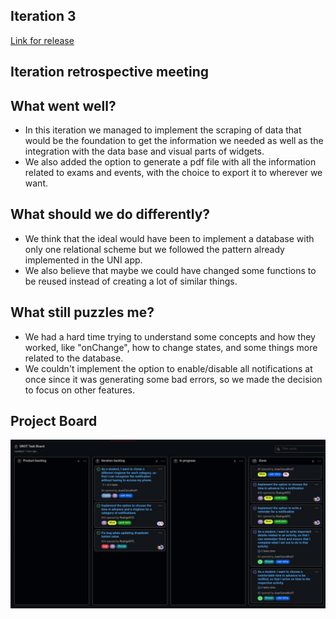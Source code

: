 ## Iteration 3

[Link for release](https://github.com/LEIC-ES-2021-22/2LEIC11T2/releases/tag/v3.0)

## Iteration retrospective meeting


## What went well?
- In this iteration we managed to implement the scraping of data that would be the foundation to get the information we needed as well as the integration with the data base and visual parts of widgets.           
- We also added the option to generate a pdf file with all the information related to exams and events, with the choice to export it to wherever we want.

## What should we do differently?
- We think that the ideal would have been to implement a database with only one relational scheme but we followed the pattern already implemented in the UNI app.
- We also believe that maybe we could have changed some functions to be reused instead of creating a lot of similar things.

## What still puzzles me?
- We had a hard time trying to understand some concepts and how they worked, like "onChange", how to change states, and some things more related to the database.
- We couldn't implement the option to enable/disable all notifications at once since it was generating some bad errors, so we made the decision to focus on other features.
## Project Board 
<p align="center" justify="center">
 <img src="../images/project_board_3.jpeg" />
</p>

